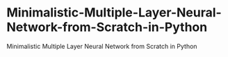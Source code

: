 # Minimalistic-Multiple-Layer-Neural-Network-from-Scratch-in-Python
Minimalistic Multiple Layer Neural Network from Scratch in Python
